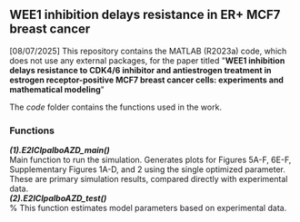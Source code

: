 ## WEE1 inhibition delays resistance in ER+ MCF7 breast cancer
[08/07/2025] This repository contains the MATLAB (R2023a) code, which does not use any external packages, for the paper titled
"**WEE1 inhibition delays resistance to CDK4/6 inhibitor and antiestrogen treatment in estrogen receptor-positive MCF7 breast cancer cells: experiments and mathematical modeling**"

The _code_ folder contains the functions used in the work. 
### Functions
***(1).E2ICIpalboAZD_main()***\
Main function to run the simulation. Generates plots for Figures 5A-F, 6E-F, Supplementary Figures 1A-D, and 2 using the single optimized parameter. These are primary simulation results, compared directly with experimental data.\
***(2).E2ICIpalboAZD_test()***\
% This function estimates model parameters based on experimental data.



